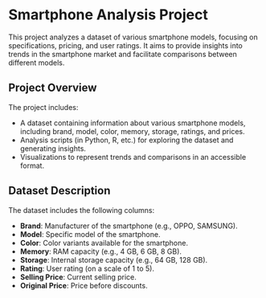 # Smartphone Analysis Project

This project analyzes a dataset of various smartphone models, focusing on specifications, pricing, and user ratings. It aims to provide insights into trends in the smartphone market and facilitate comparisons between different models.

## Project Overview

The project includes:

- A dataset containing information about various smartphone models, including brand, model, color, memory, storage, ratings, and prices.
- Analysis scripts (in Python, R, etc.) for exploring the dataset and generating insights.
- Visualizations to represent trends and comparisons in an accessible format.

## Dataset Description

The dataset includes the following columns:

- **Brand**: Manufacturer of the smartphone (e.g., OPPO, SAMSUNG).
- **Model**: Specific model of the smartphone.
- **Color**: Color variants available for the smartphone.
- **Memory**: RAM capacity (e.g., 4 GB, 6 GB, 8 GB).
- **Storage**: Internal storage capacity (e.g., 64 GB, 128 GB).
- **Rating**: User rating (on a scale of 1 to 5).
- **Selling Price**: Current selling price.
- **Original Price**: Price before discounts.

